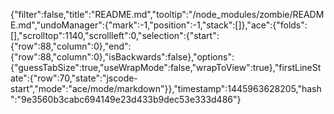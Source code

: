 {"filter":false,"title":"README.md","tooltip":"/node_modules/zombie/README.md","undoManager":{"mark":-1,"position":-1,"stack":[]},"ace":{"folds":[],"scrolltop":1140,"scrollleft":0,"selection":{"start":{"row":88,"column":0},"end":{"row":88,"column":0},"isBackwards":false},"options":{"guessTabSize":true,"useWrapMode":false,"wrapToView":true},"firstLineState":{"row":70,"state":"jscode-start","mode":"ace/mode/markdown"}},"timestamp":1445963628205,"hash":"9e3560b3cabc694149e23d433b9dec53e333d486"}